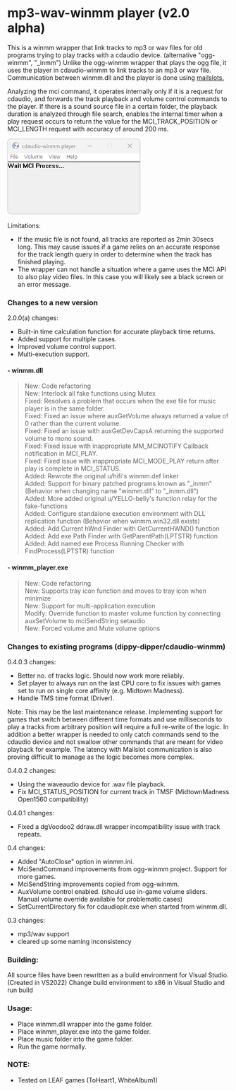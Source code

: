 # mp3-wav-winmm player (v2.0 alpha)

This is a winmm wrapper that link tracks to mp3 or wav files for old programs trying to play tracks with a cdaudio device. (alternative "ogg-winmm", "_inmm")
Unlike the ogg-winmm wrapper that plays the ogg file, it uses the player in cdaudio-winmm to link tracks to an mp3 or wav file.
Communication between winmm.dll and the player is done using [mailslots.](https://docs.microsoft.com/en-us/windows/win32/ipc/mailslots)

Analyzing the mci command, it operates internally only if it is a request for cdaudio, and forwards the track playback and volume control commands to the player.
If there is a sound source file in a certain folder, the playback duration is analyzed through file search, enables the internal timer when a play request occurs to return the value for the MCI_TRACK_POSITION or MCI_LENGTH request with accuracy of around 200 ms.

![screenshot](screenshot-v20.png)

Limitations:
- If the music file is not found, all tracks are reported as 2min 30secs long. This may cause issues if a game relies on an accurate response for the track length query in order to determine when the track has finished playing.
- The wrapper can not handle a situation where a game uses the MCI API to also play video files. In this case you will likely see a black screen or an error message.

### Changes to a new version
2.0.0(a) changes:
+ Built-in time calculation function for accurate playback time returns.
+ Added support for multiple cases.
+ Improved volume control support.
+ Multi-execution support.

#### - winmm.dll
  >New:   Code refactoring<br/>
  >New:   Interlock all fake functions using Mutex<br/>
  >Fixed: Resolves a problem that occurs when the exe file for music player is in the same folder.<br/>
  >Fixed: Fixed an issue where auxGetVolume always returned a value of 0 rather than the current volume.<br/>
  >Fixed: Fixed an issue with auxGetDevCapsA returning the supported volume to mono sound.<br/>
  >Fixed: Fixed issue with inappropriate MM_MCINOTIFY Callback notification in MCI_PLAY.<br/>
  >Fixed: Fixed issue with inappropriate MCI_MODE_PLAY return after play is complete in MCI_STATUS.<br/>
  >Added: Rewrote the original u/hifi's winmm.def linker<br/>
  >Added: Support for binary patched programs known as "_inmm" (Behavior when changing name "winmm.dll" to "_inmm.dll")<br/>
  >Added: More added original u/YELLO-belly's function relay for the fake-functions<br/>
  >Added: Configure standalone execution environment with DLL replication function (Behavior when winmm.win32.dll exists)<br/>
  >Added: Add Current hWnd Finder with GetCurrentHWND() function<br/>
  >Added: Add exe Path Finder with GetParentPath(LPTSTR) function<br/>
  >Added: Add named exe Process Running Checker with FindProcess(LPTSTR) function<br/>

#### - winmm_player.exe
  >New:   Code refactoring<br/>
  >New:   Supports tray icon function and moves to tray icon when minimize<br/>
  >New:   Support for multi-application execution<br/>
  >Modify: Override function to master volume function by connecting auxSetVolume to mciSendString setaudio<br/>
  >New:   Forced volume and Mute volume options<br/>


### Changes to existing programs (dippy-dipper/cdaudio-winmm)
0.4.0.3 changes:
- Better no. of tracks logic. Should now work more reliably.
- Set player to always run on the last CPU core to fix issues with games set to run on single core affinity (e.g. Midtown Madness).
- Handle TMS time format (Driver).

Note: This may be the last maintenance release. Implementing support for games that switch between different time formats and use milliseconds to play a tracks from arbitrary position will require a full re-write of the logic. In addition a better wrapper is needed to only catch commands send to the cdaudio device and not swallow other commands that are meant for video playback for example. The latency with Mailslot communication is also proving difficult to manage as the logic becomes more complex.

0.4.0.2 changes:
- Using the waveaudio device for .wav file playback.
- Fix MCI_STATUS_POSITION for current track in TMSF (MidtownMadness Open1560 compatibility)

0.4.0.1 changes:
- Fixed a dgVoodoo2 ddraw.dll wrapper incompatibility issue with track repeats.

0.4 changes:
- Added "AutoClose" option in winmm.ini.
- MciSendCommand improvements from ogg-winmm project. Support for more games.
- MciSendString improvements copied from ogg-winmm.
- AuxVolume control enabled. (should use in-game volume sliders. Manual volume override available for problematic cases)
- SetCurrentDirectory fix for cdaudioplr.exe when started from winmm.dll.

0.3 changes:
- mp3/wav support
- cleared up some naming inconsistency


### Building:

All source files have been rewritten as a build environment for Visual Studio. (Created in VS2022)
Change build environment to x86 in Visual Studio and run build

### Usage:

- Place winmm.dll wrapper into the game folder.
- Place winmm_player.exe into the game folder.
- Place music folder into the game folder.
- Run the game normally.

### NOTE:
- Tested on LEAF games (ToHeart1, WhiteAlbum1)
